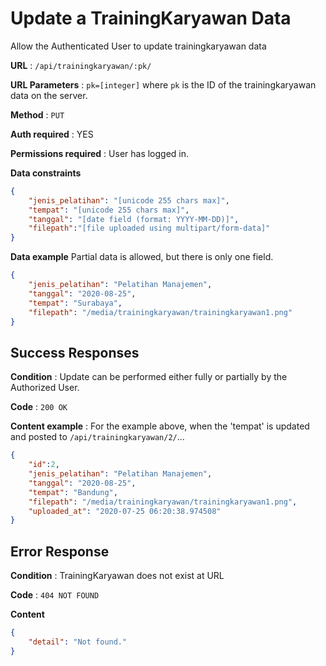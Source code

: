 # Update a TrainingKaryawan Data

Allow the Authenticated User to update trainingkaryawan data

**URL** : `/api/trainingkaryawan/:pk/`

**URL Parameters** : `pk=[integer]` where `pk` is the ID of the trainingkaryawan data on the
server.

**Method** : `PUT`

**Auth required** : YES

**Permissions required** : User has logged in.

**Data constraints**

```json
{
    "jenis_pelatihan": "[unicode 255 chars max]",
    "tempat": "[unicode 255 chars max]",
    "tanggal": "[date field (format: YYYY-MM-DD)]",
    "filepath":"[file uploaded using multipart/form-data]"
}
```

**Data example** Partial data is allowed, but there is only one field.

```json
{
    "jenis_pelatihan": "Pelatihan Manajemen",
    "tanggal": "2020-08-25",
    "tempat": "Surabaya",
    "filepath": "/media/trainingkaryawan/trainingkaryawan1.png"
}
```

## Success Responses

**Condition** : Update can be performed either fully or partially by the Authorized User.

**Code** : `200 OK`

**Content example** : For the example above, when the 'tempat' is updated and
posted to `/api/trainingkaryawan/2/`...

```json
{
    "id":2,
    "jenis_pelatihan": "Pelatihan Manajemen",
    "tanggal": "2020-08-25",
    "tempat": "Bandung",
    "filepath": "/media/trainingkaryawan/trainingkaryawan1.png",
    "uploaded_at": "2020-07-25 06:20:38.974508"
}
```

## Error Response

**Condition** : TrainingKaryawan does not exist at URL

**Code** : `404 NOT FOUND`

**Content**
```json
{
    "detail": "Not found."
}
```

<!-- ### Or

**Condition** : Authorized User is not Owner of Account at URL.

**Code** : `403 FORBIDDEN`

**Content** : `{}` -->

<!-- ## Notes -->

